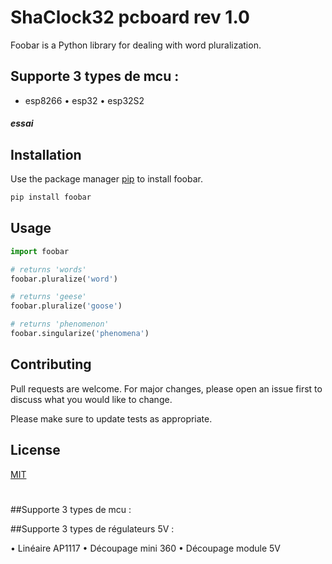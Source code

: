 # ShaClock32 pcboard rev 1.0

Foobar is a Python library for dealing with word pluralization.

## Supporte 3 types de mcu :

* esp8266 
•	esp32 
•	esp32S2
##### essai
## Installation

Use the package manager [pip](https://pip.pypa.io/en/stable/) to install foobar.


```bash
pip install foobar
```

## Usage

```python
import foobar

# returns 'words'
foobar.pluralize('word')

# returns 'geese'
foobar.pluralize('goose')

# returns 'phenomenon'
foobar.singularize('phenomena')
```

## Contributing

Pull requests are welcome. For major changes, please open an issue first
to discuss what you would like to change.

Please make sure to update tests as appropriate.

## License

[MIT](https://choosealicense.com/licenses/mit/)

#

##Supporte 3 types de mcu :





##Supporte 3 types de régulateurs 5V :

•	Linéaire AP1117
•	Découpage mini 360
•	Découpage module 5V
